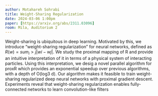 ```yaml
---
author: Motahareh Sohrabi
title: Weight-Sharing Regularization
date: 2024-03-06 1:00pm
paper: [https://arxiv.org/abs/2311.03096]
room: Mila, Auditorium 2
---
```


Weight-sharing is ubiquitous in deep learning. Motivated by this, we introduce “weight-sharing regularization” for neural networks, defined as
$R(w) = sum_i>j |wi − wj |$. We study the proximal mapping of R and provide an intuitive interpretation of it in terms of a physical system of interacting particles. Using this interpretation, we desig a novel parallel algorithm for proxR which provides an exponential speedup over previous algorithms, with a depth of O(log3 d). Our algorithm makes it feasible to train weight-sharing regularized deep neural networks with proximal gradient descent. Experiments reveal that weight-sharing regularization enables fully-connected networks to learn convolution-like filters